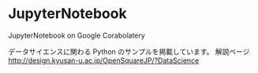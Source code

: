 # JupyterNotebook
JupyterNotebook on Google Corabolatery

データサイエンスに関わる Python のサンプルを掲載しています。
解説ページ http://design.kyusan-u.ac.jp/OpenSquareJP/?DataScience
